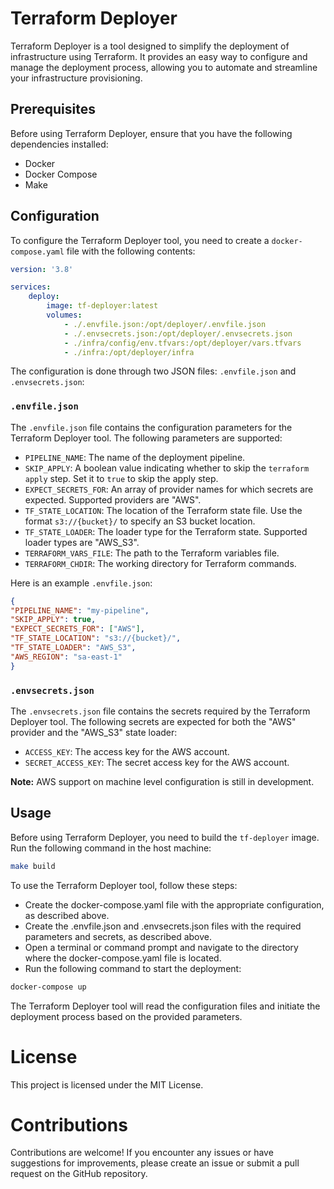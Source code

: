 # Terraform Deployer

Terraform Deployer is a tool designed to simplify the deployment of infrastructure using Terraform. It provides an easy way to configure and manage the deployment process, allowing you to automate and streamline your infrastructure provisioning.

## Prerequisites

Before using Terraform Deployer, ensure that you have the following dependencies installed:

- Docker
- Docker Compose
- Make

## Configuration

To configure the Terraform Deployer tool, you need to create a `docker-compose.yaml` file with the following contents:

``` yaml
version: '3.8'

services:
    deploy:
        image: tf-deployer:latest
        volumes:
            - ./.envfile.json:/opt/deployer/.envfile.json
            - ./.envsecrets.json:/opt/deployer/.envsecrets.json
            - ./infra/config/env.tfvars:/opt/deployer/vars.tfvars
            - ./infra:/opt/deployer/infra
```


The configuration is done through two JSON files: `.envfile.json` and `.envsecrets.json`:

### `.envfile.json`

The `.envfile.json` file contains the configuration parameters for the Terraform Deployer tool. The following parameters are supported:

- `PIPELINE_NAME`: The name of the deployment pipeline.
- `SKIP_APPLY`: A boolean value indicating whether to skip the `terraform apply` step. Set it to `true` to skip the apply step.
- `EXPECT_SECRETS_FOR`: An array of provider names for which secrets are expected. Supported providers are "AWS".
- `TF_STATE_LOCATION`: The location of the Terraform state file. Use the format `s3://{bucket}/` to specify an S3 bucket location.
- `TF_STATE_LOADER`: The loader type for the Terraform state. Supported loader types are "AWS_S3".
- `TERRAFORM_VARS_FILE`: The path to the Terraform variables file.
- `TERRAFORM_CHDIR`: The working directory for Terraform commands.

Here is an example `.envfile.json`:

``` json
{
"PIPELINE_NAME": "my-pipeline",
"SKIP_APPLY": true,
"EXPECT_SECRETS_FOR": ["AWS"],
"TF_STATE_LOCATION": "s3://{bucket}/",
"TF_STATE_LOADER": "AWS_S3",
"AWS_REGION": "sa-east-1"
}
```
### `.envsecrets.json`

The `.envsecrets.json` file contains the secrets required by the Terraform Deployer tool. The following secrets are expected for both the "AWS" provider and the "AWS_S3" state loader:

- `ACCESS_KEY`: The access key for the AWS account.
- `SECRET_ACCESS_KEY`: The secret access key for the AWS account.

**Note:** AWS support on machine level configuration is still in development.

## Usage

Before using Terraform Deployer, you need to build the `tf-deployer` image. Run the following command in the host machine:

```bash
make build
```


To use the Terraform Deployer tool, follow these steps:
- Create the docker-compose.yaml file with the appropriate configuration, as described above.
- Create the .envfile.json and .envsecrets.json files with the required parameters and secrets, as described above.
- Open a terminal or command prompt and navigate to the directory where the docker-compose.yaml file is located.
- Run the following command to start the deployment:

``` bash
docker-compose up
```

The Terraform Deployer tool will read the configuration files and initiate the deployment process based on the provided parameters.

# License
This project is licensed under the MIT License.

# Contributions
Contributions are welcome! If you encounter any issues or have suggestions for improvements, please create an issue or submit a pull request on the GitHub repository.